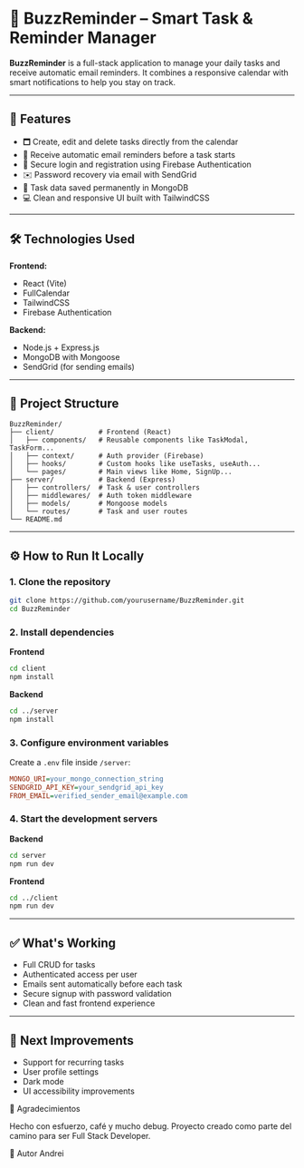 # 🧠 BuzzReminder – Smart Task & Reminder Manager

**BuzzReminder** is a full-stack application to manage your daily tasks and receive automatic email reminders.
It combines a responsive calendar with smart notifications to help you stay on track.

---

## 🚀 Features

* 🗖️ Create, edit and delete tasks directly from the calendar
* 🔔 Receive automatic email reminders before a task starts
* 🔐 Secure login and registration using Firebase Authentication
* ✉️ Password recovery via email with SendGrid
* 📂 Task data saved permanently in MongoDB
* 💻 Clean and responsive UI built with TailwindCSS

---

## 🛠️ Technologies Used

**Frontend:**

* React (Vite)
* FullCalendar
* TailwindCSS
* Firebase Authentication

**Backend:**

* Node.js + Express.js
* MongoDB with Mongoose
* SendGrid (for sending emails)

---

## 📁 Project Structure

```
BuzzReminder/
├── client/           # Frontend (React)
│   ├── components/   # Reusable components like TaskModal, TaskForm...
│   ├── context/      # Auth provider (Firebase)
│   ├── hooks/        # Custom hooks like useTasks, useAuth...
│   └── pages/        # Main views like Home, SignUp...
├── server/           # Backend (Express)
│   ├── controllers/  # Task & user controllers
│   ├── middlewares/  # Auth token middleware
│   ├── models/       # Mongoose models
│   └── routes/       # Task and user routes
└── README.md
```

---

## ⚙️ How to Run It Locally

### 1. Clone the repository

```bash
git clone https://github.com/yourusername/BuzzReminder.git
cd BuzzReminder
```

### 2. Install dependencies

**Frontend**

```bash
cd client
npm install
```

**Backend**

```bash
cd ../server
npm install
```

### 3. Configure environment variables

Create a `.env` file inside `/server`:

```ini
MONGO_URI=your_mongo_connection_string
SENDGRID_API_KEY=your_sendgrid_api_key
FROM_EMAIL=verified_sender_email@example.com
```

### 4. Start the development servers

**Backend**

```bash
cd server
npm run dev
```

**Frontend**

```bash
cd ../client
npm run dev
```

---

## ✅ What's Working

* Full CRUD for tasks
* Authenticated access per user
* Emails sent automatically before each task
* Secure signup with password validation
* Clean and fast frontend experience

---

## 🧹 Next Improvements

* Support for recurring tasks
* User profile settings
* Dark mode
* UI accessibility improvements



🙏 Agradecimientos

Hecho con esfuerzo, café y mucho debug. Proyecto creado como parte del camino para ser Full Stack Developer.

🌟 Autor Andrei
